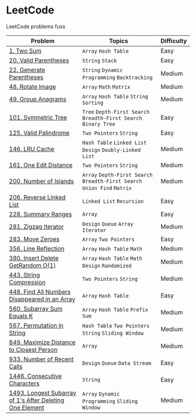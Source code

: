 # LeetCode

LeetCode problems fuss

| Problem | Topics | Difficulty |
| ------- | ------ | ---------- |
| [1. Two Sum](https://leetcode.com/problems/two-sum/) | `Array` `Hash Table` | Easy |
| [20. Valid Parentheses](https://leetcode.com/problems/valid-parentheses/) | `String` `Stack` | Easy |
| [22. Generate Parentheses](https://leetcode.com/problems/generate-parentheses/) | `String` `Dynamic Programming` `Backtracking` | Medium |
| [48. Rotate Image](https://leetcode.com/problems/rotate-image/) | `Array` `Math` `Matrix` | Medium |
| [49. Group Anagrams](https://leetcode.com/problems/group-anagrams/) | `Array` `Hash Table` `String` `Sorting` | Medium |
| [101. Symmetric Tree](https://leetcode.com/problems/symmetric-tree/) | `Tree` `Depth-First Search` `Breadth-First Search` `Binary Tree` | Easy |
| [125. Valid Palindrome](https://leetcode.com/problems/valid-palindrome/) | `Two Pointers` `String` | Easy |
| [146. LRU Cache](https://leetcode.com/problems/lru-cache/) | `Hash Table` `Linked List` `Design` `Doubly-Linked List` | Medium |
| [161. One Edit Distance](https://github.com/doocs/leetcode/blob/main/solution/0100-0199/0161.One%20Edit%20Distance/README_EN.md) | `Two Pointers` `String` | Medium |
| [200. Number of Islands](https://leetcode.com/problems/number-of-islands) | `Array` `Depth-First Search` `Breadth-First Search` `Union Find` `Matrix` | Medium |
| [206. Reverse Linked List](https://leetcode.com/problems/reverse-linked-list/) | `Linked List` `Recursion` | Easy |
| [228. Summary Ranges](https://leetcode.com/problems/summary-ranges/) | `Array` | Easy |
| [281. Zigzag Iterator](https://github.com/doocs/leetcode/blob/main/solution/0200-0299/0281.Zigzag%20Iterator/README_EN.md)| `Design` `Queue` `Array` `Iterator`| Medium |
| [283. Move Zeroes](https://leetcode.com/problems/move-zeroes/) | `Array` `Two Pointers` | Easy |
| [356. Line Reflection](https://github.com/doocs/leetcode/blob/main/solution/0300-0399/0356.Line%20Reflection/README_EN.md) | `Array` `Hash Table` `Math` | Medium |
| [380. Insert Delete GetRandom O(1)](https://leetcode.com/problems/insert-delete-getrandom-o1/) | `Array` `Hash Table` `Math` `Design` `Randomized` | Medium |
| [443. String Compression](https://leetcode.com/problems/string-compression/) | `Two Pointers` `String` | Medium |
| [448. Find All Numbers Disappeared in an Array](https://leetcode.com/problems/find-all-numbers-disappeared-in-an-array/) | `Array` `Hash Table`| Easy |
| [560. Subarray Sum Equals K](https://leetcode.com/problems/subarray-sum-equals-k/) | `Array` `Hash Table` `Prefix Sum` | Medium |
| [567. Permutation in String](https://leetcode.com/problems/permutation-in-string/) | `Hash Table` `Two Pointers` `String` `Sliding Window` | Medium |
| [849. Maximize Distance to Closest Person](https://leetcode.com/problems/maximize-distance-to-closest-person/)| `Array` | Medium |
| [933. Number of Recent Calls](https://leetcode.com/problems/number-of-recent-calls/) | `Design` `Queue` `Data Stream` | Easy |
| [1446. Consecutive Characters](https://leetcode.com/problems/consecutive-characters/) | `String` | Easy |
| [1493. Longest Subarray of 1's After Deleting One Element](https://leetcode.com/problems/longest-subarray-of-1s-after-deleting-one-element/) | `Array` `Dynamic Programming` `Sliding Window` | Medium |
